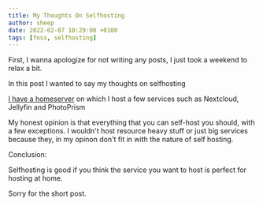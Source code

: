 ```yaml
---
title: My Thoughts On Selfhosting
author: sheep
date: 2022-02-07 10:29:00 +0100
tags: [foss, selfhosting]
---
```


First, I wanna apologize for not writing any posts, I just took a weekend to relax a bit.

In this post I wanted to say my thoughts on selfhosting

[I have a homeserver](https://sheepdev.xyz/posts/building-a-home-server/) on which I host a few services such as Nextcloud, Jellyfin and PhotoPrism

My honest opinion is that everything that you can self-host you should, with a few exceptions. I wouldn't host resource heavy stuff or just big services because they, in my opinon don't fit in with the nature of self hosting.

Conclusion:

Selfhosting is good if you think the service you want to host is perfect for hosting at home.

Sorry for the short post.

